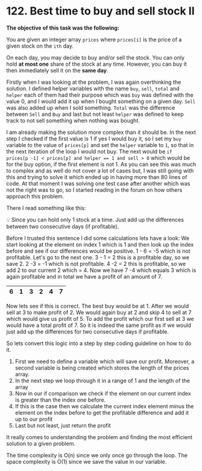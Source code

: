 # 122. Best time to buy and sell stock II

**The objective of this task was the following:**

You are given an integer array `prices` where `prices[i]` is the price of a given stock on the `ith` day.

On each day, you may decide to buy and/or sell the stock. You can only hold **at most one** share of the stock at any time. However, you can buy it then immediately sell it on the **same day**.

Firstly when I was looking at the problem, I was again overthinking the solution. I defined helper variables with the name `buy`, `sell`, `total` and `helper` each of them had their purpose which was `buy` was defined with the value 0, and I would add it up when I bought something on a given day. `Sell` was also added up when I sold something. `Total` was the difference between `Sell` and `Buy` and last but not least `helper` was defined to keep track to not sell something when nothing was bought.

I am already making the solution more complex than it should be. In the next step I checked if the first value is 1 if yes I would buy it, so I set my `buy` variable to the value of `prices[p]` and set the `helper` variable to `1`, so that in the next iteration of the loop I would not buy. The next would be `if prices[p -1] < prices[p] and helper == 1 and sell > 0` which would be for the buy option, if the first element is not 1. As you can see this was much to complex and as well do not cover a lot of cases but, I was still going with this and trying to solve it which ended up in having more than 80 lines of code. At that moment I was solving one test case after another which was not the right was to go, so I started reading in the forum on how others approach this problem.

There I read something like this:

<aside>
💡 Since you can hold only 1 stock at a time. Just add up the differences between two consecutive days (if profitable).

</aside>

Before I trusted this sentence I did some calculations lets have a look: We start looking at the element on index 1 which is 1 and then look up the index before and see if our differences would be positive. 1 - 6 = -5 which is not profitable. Let's go to the next one. 3 - 1 = 2 this is a profitable day, so we save 2. 2 -3 = -1 which is not profitable. 4 -2 = 2 this is profitable, so we add 2 to our current 2 which = 4. Now we have 7 -4 which equals 3 which is again profitable and in total we have a profit of an amount of 7.

| 6   | 1   | 3   | 2   | 4   | 7   |
| --- | --- | --- | --- | --- | --- |

Now lets see if this is correct. The best buy would be at 1. After we would sell at 3 to make profit of 2. We would again buy at 2 and skip 4 to sell at 7 which would give us profit of 5. To add the profit which our first sell at 3 we would have a total profit of 7. So it is indeed the same profit as if we would just add up the differences for two consecutive days if profitable.

So lets convert this logic into a step by step coding guideline on how to do it.

1. First we need to define a variable which will save our profit. Moreover, a second variable is being created which stores the length of the prices array.
2. In the next step we loop through it in a range of 1 and the length of the array
3. Now in our if comparison we check if the element on our current index is greater than the index one before.
4. If this is the case then we calculate the current index element minus the element on the index before to get the profitable difference and add it up to our profit
5. Last but not least, just return the profit

It really comes to understanding the problem and finding the most efficient solution to a given problem.

The time complexity is O(n) since we only once go through the loop.
The space complexity is O(1) since we save the value in our variable.
